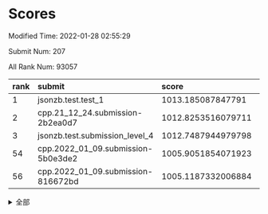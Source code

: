 # Scores

Modified Time: 2022-01-28 02:55:29

Submit Num: 207

All Rank Num: 93057

| rank |               submit               |       score        |       sigma        | pk_num |
| :--- | :--------------------------------- | :----------------- | :----------------- | :----- |
| 1    | jsonzb.test.test_1                 | 1013.185087847791  | 0.8236697085891118 | 1796   |
| 2    | cpp.21_12_24.submission-2b2ea0d7   | 1012.8253516079711 | 0.7845294118499672 | 1800   |
| 3    | jsonzb.test.submission_level_4     | 1012.7487944979798 | 0.7821033976657459 | 1800   |
| 54   | cpp.2022_01_09.submission-5b0e3de2 | 1005.9051854071923 | 0.7284780942061441 | 1802   |
| 56   | cpp.2022_01_09.submission-816672bd | 1005.1187332006884 | 0.7190333831200355 | 1797   |


<details>
<summary>全部</summary>

| rank |                 submit                 |       score        |       sigma        | pk_num |
| :--- | :------------------------------------- | :----------------- | :----------------- | :----- |
| 1    | jsonzb.test.test_1                     | 1013.185087847791  | 0.8236697085891118 | 1796   |
| 2    | cpp.21_12_24.submission-2b2ea0d7       | 1012.8253516079711 | 0.7845294118499672 | 1800   |
| 3    | jsonzb.test.submission_level_4         | 1012.7487944979798 | 0.7821033976657459 | 1800   |
| 4    | gobigger.level_3.submission_level_3_9  | 1012.3927244504392 | 0.8061273122485677 | 1796   |
| 5    | gobigger.level_3.submission_level_3_5  | 1012.1651838145715 | 0.8207505504883869 | 1800   |
| 6    | gobigger.level_3.submission_level_3_38 | 1011.5117187290683 | 0.7845535449676498 | 1803   |
| 7    | gobigger.level_3.submission_level_3_29 | 1011.231983166508  | 0.7761233013908957 | 1796   |
| 8    | gobigger.level_3.submission_level_3_31 | 1011.0960219343943 | 0.7552224992314338 | 1802   |
| 9    | gobigger.level_3.submission_level_3_30 | 1010.9722765193588 | 0.7651640903494276 | 1799   |
| 10   | gobigger.level_3.submission_level_3_6  | 1010.924470238922  | 0.7650971840022603 | 1799   |
| 11   | gobigger.level_3.submission_level_3_26 | 1010.881596174037  | 0.7893943400459681 | 1799   |
| 12   | gobigger.level_3.submission_level_3_14 | 1010.8694228820395 | 0.7867769522159734 | 1798   |
| 13   | gobigger.level_3.submission_level_3_16 | 1010.7683541786649 | 0.7862535013659666 | 1793   |
| 14   | gobigger.level_3.submission_level_3_3  | 1010.7650789465697 | 0.77171802364028   | 1800   |
| 15   | gobigger.level_3.submission_level_3_34 | 1010.7621039841736 | 0.7463493487459261 | 1799   |
| 16   | gobigger.level_3.submission_level_3_4  | 1010.5309027076426 | 0.7911646341600688 | 1800   |
| 17   | gobigger.level_3.submission_level_3_22 | 1010.4666673078449 | 0.7690450856056426 | 1798   |
| 18   | gobigger.level_3.submission_level_3_8  | 1010.1844413849741 | 0.7928951886143474 | 1801   |
| 19   | gobigger.level_3.submission_level_3_19 | 1010.0892757532794 | 0.7484583708781722 | 1805   |
| 20   | gobigger.level_3.submission_level_3_17 | 1010.0109328166121 | 0.7542637044475    | 1802   |
| 21   | gobigger.level_3.submission_level_3_12 | 1009.9527868246917 | 0.7443173977005568 | 1799   |
| 22   | gobigger.level_3.submission_level_3_39 | 1009.8778441834755 | 0.7390273981308136 | 1800   |
| 23   | gobigger.level_3.submission_level_3_46 | 1009.8322910097713 | 0.755846284346133  | 1804   |
| 24   | gobigger.level_3.submission_level_3_11 | 1009.7921890045675 | 0.7463099125931862 | 1796   |
| 25   | gobigger.level_3.submission_level_3_27 | 1009.7909086612276 | 0.7659172557166514 | 1799   |
| 26   | gobigger.level_3.submission_level_3_13 | 1009.7379918033324 | 0.7695697030583022 | 1798   |
| 27   | gobigger.level_3.submission_level_3_44 | 1009.7376757619726 | 0.7692744501064006 | 1798   |
| 28   | gobigger.level_3.submission_level_3_23 | 1009.6973686364569 | 0.75212914671359   | 1802   |
| 29   | gobigger.level_3.submission_level_3_43 | 1009.6399899001489 | 0.7508739164182406 | 1798   |
| 30   | gobigger.level_3.submission_level_3_28 | 1009.5872274346109 | 0.7608047311668696 | 1801   |
| 31   | gobigger.level_3.submission_level_3_21 | 1009.550754738254  | 0.749711451466056  | 1798   |
| 32   | gobigger.level_3.submission_level_3_20 | 1009.5350430680083 | 0.7418612038079758 | 1798   |
| 33   | gobigger.level_3.submission_level_3_7  | 1009.4797112652351 | 0.7588930536506557 | 1798   |
| 34   | gobigger.level_3.submission_level_3_2  | 1009.4397549202623 | 0.7427034644141084 | 1793   |
| 35   | gobigger.level_3.submission_level_3_24 | 1009.4255024692839 | 0.7553878501353033 | 1797   |
| 36   | gobigger.level_3.submission_level_3_37 | 1009.4029589391583 | 0.7500958928987357 | 1795   |
| 37   | gobigger.level_3.submission_level_3_32 | 1009.3616753035612 | 0.7630780704889272 | 1802   |
| 38   | gobigger.level_3.submission_level_3_33 | 1009.2807381597386 | 0.7409798748595076 | 1799   |
| 39   | gobigger.level_3.submission_level_3_36 | 1009.2271312825507 | 0.7479367016969046 | 1799   |
| 40   | gobigger.level_3.submission_level_3_1  | 1009.1963400199522 | 0.7493146463910297 | 1796   |
| 41   | gobigger.level_3.submission_level_3_47 | 1009.1589445949787 | 0.7619314588397202 | 1799   |
| 42   | gobigger.level_3.submission_level_3_35 | 1009.1393722152906 | 0.7559553794236115 | 1795   |
| 43   | gobigger.level_3.submission_level_3_49 | 1009.0675675109342 | 0.7560909968378612 | 1801   |
| 44   | gobigger.level_3.submission_level_3_15 | 1008.940113808486  | 0.7442397108229528 | 1801   |
| 45   | gobigger.level_3.submission_level_3_41 | 1008.8204856228164 | 0.7441149693028676 | 1800   |
| 46   | gobigger.level_3.submission_level_3_48 | 1008.7530808601159 | 0.7459866442796971 | 1797   |
| 47   | gobigger.level_3.submission_level_3_10 | 1008.7046852687366 | 0.7373093290197245 | 1802   |
| 48   | gobigger.level_3.submission_level_3_45 | 1008.6445767931392 | 0.7463589635361028 | 1797   |
| 49   | gobigger.level_3.submission_level_3_0  | 1008.5674640409704 | 0.7520624462920318 | 1795   |
| 50   | gobigger.level_3.submission_level_3_40 | 1008.471805547038  | 0.7371032620419463 | 1798   |
| 51   | gobigger.level_3.submission_level_3_42 | 1008.4620642120497 | 0.7572780016297177 | 1792   |
| 52   | gobigger.level_3.submission_level_3_25 | 1007.9172618510752 | 0.7443386530108043 | 1797   |
| 53   | gobigger.level_3.submission_level_3_18 | 1007.6110664536932 | 0.7260822325317331 | 1796   |
| 54   | cpp.2022_01_09.submission-5b0e3de2     | 1005.9051854071923 | 0.7284780942061441 | 1802   |
| 55   | gobigger.level_1.submission_level_1_21 | 1005.3009560569172 | 0.7257735694475318 | 1803   |
| 56   | cpp.2022_01_09.submission-816672bd     | 1005.1187332006884 | 0.7190333831200355 | 1797   |
| 57   | gobigger.level_1.submission_level_1_41 | 1004.3333120370193 | 0.6990089472966347 | 1795   |
| 58   | gobigger.level_1.submission_level_1_26 | 1004.2984851509633 | 0.7103848594623362 | 1797   |
| 59   | gobigger.level_1.submission_level_1_5  | 1004.171279190184  | 0.7362245543821776 | 1798   |
| 60   | gobigger.level_1.submission_level_1_30 | 1004.0673428311585 | 0.729550723812826  | 1805   |
| 61   | gobigger.level_1.submission_level_1_39 | 1003.9621473179604 | 0.7099288273600912 | 1801   |
| 62   | gobigger.level_1.submission_level_1_3  | 1003.9138232605158 | 0.7268261261165566 | 1797   |
| 63   | gobigger.level_1.submission_level_1_16 | 1003.8535703536917 | 0.7196821189226346 | 1801   |
| 64   | gobigger.level_1.submission_level_1_28 | 1003.8413714709309 | 0.7134352814159943 | 1801   |
| 65   | gobigger.level_1.submission_level_1_36 | 1003.8084998844693 | 0.7174503280729185 | 1800   |
| 66   | gobigger.level_1.submission_level_1_2  | 1003.7637216591337 | 0.7077627425429075 | 1795   |
| 67   | gobigger.level_1.submission_level_1_6  | 1003.7394120593904 | 0.7123357939570252 | 1794   |
| 68   | gobigger.level_1.submission_level_1_45 | 1003.7384353085553 | 0.7146441523842819 | 1801   |
| 69   | gobigger.level_1.submission_level_1_23 | 1003.6419718414412 | 0.7198258331792421 | 1798   |
| 70   | gobigger.level_1.submission_level_1_25 | 1003.6054739583229 | 0.7031381334465319 | 1797   |
| 71   | gobigger.level_1.submission_level_1_47 | 1003.5195436421454 | 0.695803164185316  | 1796   |
| 72   | gobigger.level_1.submission_level_1_18 | 1003.4618416255277 | 0.7190459718567109 | 1799   |
| 73   | gobigger.level_1.submission_level_1_22 | 1003.4607003118925 | 0.7228977908351581 | 1799   |
| 74   | gobigger.level_1.submission_level_1_7  | 1003.4537371274131 | 0.711844589473041  | 1800   |
| 75   | gobigger.level_1.submission_level_1_43 | 1003.4253853867285 | 0.7079610369933784 | 1801   |
| 76   | gobigger.level_1.submission_level_1_32 | 1003.4245480377766 | 0.714566710700636  | 1798   |
| 77   | gobigger.level_1.submission_level_1_33 | 1003.3948396211166 | 0.7069527590251787 | 1800   |
| 78   | gobigger.level_1.submission_level_1_20 | 1003.3187612821081 | 0.7218378568244963 | 1801   |
| 79   | gobigger.level_1.submission_level_1_34 | 1003.2932398313563 | 0.7036195867516765 | 1796   |
| 80   | gobigger.level_1.submission_level_1_1  | 1003.2814077090123 | 0.7203194692457786 | 1798   |
| 81   | gobigger.level_1.submission_level_1_17 | 1003.2645885251482 | 0.6991758244636767 | 1797   |
| 82   | gobigger.level_1.submission_level_1_0  | 1003.2642105224947 | 0.7154297118089744 | 1797   |
| 83   | gobigger.level_1.submission_level_1_15 | 1003.2292217207062 | 0.7152446474870982 | 1799   |
| 84   | gobigger.level_1.submission_level_1_31 | 1003.2056781653835 | 0.7258613439840718 | 1796   |
| 85   | gobigger.level_1.submission_level_1_49 | 1003.2020892880297 | 0.7040686124967007 | 1794   |
| 86   | gobigger.level_1.submission_level_1_40 | 1003.1561133467353 | 0.7107249142511797 | 1799   |
| 87   | gobigger.level_1.submission_level_1_4  | 1002.9435016429671 | 0.7215434208284887 | 1790   |
| 88   | gobigger.level_1.submission_level_1_14 | 1002.9012595218102 | 0.7083039080748376 | 1792   |
| 89   | gobigger.level_1.submission_level_1_46 | 1002.8850471433097 | 0.7366747639874416 | 1799   |
| 90   | gobigger.level_1.submission_level_1_8  | 1002.8647674609617 | 0.7290427007342286 | 1801   |
| 91   | gobigger.level_1.submission_level_1_27 | 1002.854261084732  | 0.7185072133954616 | 1792   |
| 92   | gobigger.level_1.submission_level_1_44 | 1002.8288908935825 | 0.7118080496932566 | 1799   |
| 93   | gobigger.level_1.submission_level_1_37 | 1002.746923840149  | 0.7182951982376481 | 1800   |
| 94   | gobigger.level_1.submission_level_1_9  | 1002.7382858427104 | 0.706121124218685  | 1803   |
| 95   | gobigger.level_1.submission_level_1_19 | 1002.6944632028038 | 0.7207349176781718 | 1796   |
| 96   | gobigger.level_1.submission_level_1_10 | 1002.6562656221573 | 0.7151954883280086 | 1797   |
| 97   | gobigger.level_1.submission_level_1_42 | 1002.6333236537648 | 0.7199546907470957 | 1806   |
| 98   | gobigger.level_1.submission_level_1_11 | 1002.6145068239832 | 0.7071501050731607 | 1798   |
| 99   | gobigger.level_1.submission_level_1_38 | 1002.580081147309  | 0.7149672092695065 | 1794   |
| 100  | gobigger.level_1.submission_level_1_13 | 1002.291509561449  | 0.7178724481660903 | 1794   |
| 101  | gobigger.level_1.submission_level_1_48 | 1002.2893240064154 | 0.709847287567316  | 1800   |
| 102  | gobigger.level_1.submission_level_1_29 | 1002.2603973422448 | 0.7088803435901347 | 1799   |
| 103  | gobigger.level_1.submission_level_1_12 | 1001.3623214869664 | 0.7178673759289375 | 1801   |
| 104  | gobigger.level_1.submission_level_1_24 | 1001.2803807061784 | 0.7009655206300868 | 1798   |
| 105  | gobigger.level_1.submission_level_1_35 | 1000.7684776444581 | 0.7015231452036156 | 1800   |
| 106  | gobigger.random.submission_random_39   | 997.9895079541113  | 0.7019245955318647 | 1796   |
| 107  | gobigger.random.submission_random_47   | 997.9078507774783  | 0.7095228719267302 | 1796   |
| 108  | gobigger.random.submission_random_48   | 997.3886920561021  | 0.7141862749647769 | 1794   |
| 109  | gobigger.random.submission_random_14   | 997.3508455460412  | 0.7182241678346533 | 1789   |
| 110  | gobigger.random.submission_random_9    | 997.3331533709271  | 0.6982368333201706 | 1799   |
| 111  | gobigger.random.submission_random_30   | 997.0851708428053  | 0.7036682581386142 | 1799   |
| 112  | gobigger.random.submission_random_33   | 996.9767734481701  | 0.7121848275767549 | 1799   |
| 113  | gobigger.random.submission_random_46   | 996.9149145346325  | 0.7130075871670908 | 1794   |
| 114  | gobigger.random.submission_random_26   | 996.7243665657766  | 0.706532531738663  | 1798   |
| 115  | gobigger.random.submission_random_6    | 996.6866824742938  | 0.7171968533568498 | 1798   |
| 116  | gobigger.random.submission_random_45   | 996.6730853947963  | 0.7116934395771941 | 1800   |
| 117  | gobigger.random.submission_random_44   | 996.660937389002   | 0.7083933753747552 | 1803   |
| 118  | gobigger.random.submission_random_16   | 996.510321946671   | 0.7154369691499433 | 1801   |
| 119  | gobigger.random.submission_random_23   | 996.4878871612327  | 0.7165033583636814 | 1800   |
| 120  | gobigger.random.submission_random_0    | 996.4638650857613  | 0.7061461669383748 | 1791   |
| 121  | gobigger.random.submission_random_11   | 996.4440583887117  | 0.7074865417223479 | 1796   |
| 122  | gobigger.random.submission_random_40   | 996.4064086602202  | 0.694172224089641  | 1796   |
| 123  | gobigger.random.submission_random_13   | 996.3307124332466  | 0.6954401153027644 | 1802   |
| 124  | gobigger.random.submission_random_29   | 996.3242667072941  | 0.713242449162295  | 1794   |
| 125  | gobigger.random.submission_random_18   | 996.3069765086575  | 0.7184281031399227 | 1799   |
| 126  | gobigger.random.submission_random_35   | 996.3068369715222  | 0.702960812953868  | 1799   |
| 127  | gobigger.random.submission_random_28   | 996.2804044219096  | 0.7184987954567813 | 1797   |
| 128  | gobigger.random.submission_random_7    | 996.1981739731453  | 0.7066082042020913 | 1802   |
| 129  | gobigger.random.submission_random_12   | 996.1945002400654  | 0.7038030168377197 | 1798   |
| 130  | gobigger.random.submission_random_1    | 995.9901750621907  | 0.7130010513526027 | 1796   |
| 131  | gobigger.random.submission_random_38   | 995.9773330121428  | 0.6994958961520867 | 1798   |
| 132  | gobigger.random.submission_random_5    | 995.9481745036185  | 0.7075681673752497 | 1797   |
| 133  | gobigger.random.submission_random_19   | 995.9388840902934  | 0.7094647408069988 | 1801   |
| 134  | gobigger.random.submission_random_3    | 995.8484128397338  | 0.7151726768357658 | 1802   |
| 135  | gobigger.random.submission_random_8    | 995.7766644112572  | 0.7198139820779147 | 1798   |
| 136  | gobigger.random.submission_random_4    | 995.7185732306654  | 0.698969946727413  | 1801   |
| 137  | gobigger.random.submission_random_41   | 995.6762115375413  | 0.7298846283339432 | 1799   |
| 138  | gobigger.random.submission_random_37   | 995.4865316917162  | 0.7184400143267973 | 1800   |
| 139  | gobigger.random.submission_random_15   | 995.4623734625983  | 0.7120634072786307 | 1799   |
| 140  | gobigger.random.submission_random_32   | 995.4444656955085  | 0.716895970699652  | 1795   |
| 141  | gobigger.random.submission_random_17   | 995.3726890516376  | 0.7253140327601194 | 1799   |
| 142  | gobigger.random.submission_random_27   | 995.28786887146    | 0.7013522375969681 | 1796   |
| 143  | gobigger.random.submission_random_22   | 995.2861153238266  | 0.701522911148684  | 1800   |
| 144  | gobigger.random.submission_random_43   | 995.2200162364317  | 0.7091854746614068 | 1800   |
| 145  | gobigger.random.submission_random_21   | 995.1567567007988  | 0.6991104117884446 | 1802   |
| 146  | gobigger.random.submission_random_49   | 994.9319633269237  | 0.7187718639094627 | 1794   |
| 147  | gobigger.random.submission_random_25   | 994.9171780330014  | 0.7173588802105482 | 1801   |
| 148  | gobigger.random.submission_random_24   | 994.9083337982215  | 0.7162452684274407 | 1800   |
| 149  | gobigger.random.submission_random_31   | 994.8732726969985  | 0.7088007973640462 | 1803   |
| 150  | gobigger.random.submission_random_10   | 994.868088678171   | 0.7170314519098427 | 1805   |
| 151  | gobigger.random.submission_random_34   | 994.7866664187499  | 0.7055416162940513 | 1794   |
| 152  | gobigger.random.submission_random_36   | 994.6973002238186  | 0.7224404103353469 | 1799   |
| 153  | gobigger.level_2.submission_level_2_26 | 994.5773939383448  | 0.7407964084983787 | 1794   |
| 154  | gobigger.random.submission_random_2    | 994.5635932986622  | 0.7073797190692513 | 1801   |
| 155  | gobigger.level_2.submission_level_2_9  | 994.2778384289402  | 0.728484579975233  | 1799   |
| 156  | gobigger.random.submission_random_20   | 993.9850387301983  | 0.7204824947347364 | 1799   |
| 157  | gobigger.random.submission_random_42   | 993.911394084654   | 0.7126116343173289 | 1796   |
| 158  | gobigger.level_2.submission_level_2_0  | 993.8596834530622  | 0.7290955347047501 | 1803   |
| 159  | gobigger.level_2.submission_level_2_25 | 993.7328656413898  | 0.7255998540152329 | 1799   |
| 160  | gobigger.level_2.submission_level_2_37 | 993.5467097361069  | 0.7374044557153119 | 1796   |
| 161  | gobigger.level_2.submission_level_2_36 | 993.5430753159696  | 0.7499879322967643 | 1801   |
| 162  | gobigger.level_2.submission_level_2_32 | 993.3239887968616  | 0.7406390631182116 | 1801   |
| 163  | gobigger.level_2.submission_level_2_23 | 992.8724948915174  | 0.7381641589884229 | 1800   |
| 164  | gobigger.level_2.submission_level_2_43 | 992.7461154438994  | 0.745047145422714  | 1798   |
| 165  | gobigger.level_2.submission_level_2_17 | 992.5904619878498  | 0.7595119575172925 | 1801   |
| 166  | gobigger.level_2.submission_level_2_41 | 992.4045158530207  | 0.7467682242022922 | 1800   |
| 167  | gobigger.level_2.submission_level_2_28 | 992.3969656314408  | 0.7559828261248661 | 1803   |
| 168  | gobigger.level_2.submission_level_2_16 | 992.3819498314659  | 0.7476520546487464 | 1798   |
| 169  | gobigger.level_2.submission_level_2_18 | 992.3559348358513  | 0.7367319616837129 | 1797   |
| 170  | gobigger.level_2.submission_level_2_34 | 992.3465553797433  | 0.7480067632928048 | 1798   |
| 171  | gobigger.level_2.submission_level_2_46 | 992.3249451494472  | 0.7381813413599079 | 1802   |
| 172  | gobigger.level_2.submission_level_2_31 | 992.3176433919479  | 0.7292239477437391 | 1794   |
| 173  | gobigger.level_2.submission_level_2_10 | 992.2883470719651  | 0.7379936129418982 | 1798   |
| 174  | gobigger.level_2.submission_level_2_21 | 992.272649302596   | 0.7507344458222963 | 1793   |
| 175  | gobigger.level_2.submission_level_2_8  | 992.2511862405486  | 0.7421754355915037 | 1799   |
| 176  | gobigger.level_2.submission_level_2_45 | 992.2229512404997  | 0.7503982892079851 | 1797   |
| 177  | gobigger.level_2.submission_level_2_30 | 992.2210344695121  | 0.7471430217786795 | 1803   |
| 178  | gobigger.level_2.submission_level_2_42 | 992.2094850998228  | 0.7327841124049219 | 1796   |
| 179  | gobigger.level_2.submission_level_2_11 | 992.1305408148398  | 0.7203128527741943 | 1799   |
| 180  | gobigger.level_2.submission_level_2_48 | 992.0956638455107  | 0.7524097227452741 | 1796   |
| 181  | gobigger.level_2.submission_level_2_49 | 992.070792128307   | 0.7408858492919127 | 1793   |
| 182  | gobigger.level_2.submission_level_2_7  | 992.0354895462665  | 0.7485652441207697 | 1803   |
| 183  | gobigger.level_2.submission_level_2_47 | 991.9816925465483  | 0.7395215931193256 | 1795   |
| 184  | gobigger.level_2.submission_level_2_14 | 991.8777317605665  | 0.7504595065579966 | 1801   |
| 185  | gobigger.level_2.submission_level_2_22 | 991.8602308214572  | 0.7494332308982269 | 1796   |
| 186  | gobigger.level_2.submission_level_2_27 | 991.8103655612421  | 0.7306064265427943 | 1798   |
| 187  | gobigger.level_2.submission_level_2_12 | 991.7758663799355  | 0.7519000197227356 | 1793   |
| 188  | gobigger.level_2.submission_level_2_38 | 991.7617316329098  | 0.7399243135119887 | 1797   |
| 189  | gobigger.level_2.submission_level_2_24 | 991.7426205466043  | 0.7307464554714223 | 1800   |
| 190  | gobigger.level_2.submission_level_2_44 | 991.712603814504   | 0.7525854145904295 | 1798   |
| 191  | gobigger.level_2.submission_level_2_35 | 991.699765678805   | 0.7784612473821507 | 1795   |
| 192  | gobigger.level_2.submission_level_2_40 | 991.5938911451315  | 0.7762222305263962 | 1790   |
| 193  | gobigger.level_2.submission_level_2_13 | 991.577868146828   | 0.7416178348959349 | 1801   |
| 194  | gobigger.level_2.submission_level_2_4  | 991.5575603937756  | 0.7525093779659582 | 1797   |
| 195  | gobigger.level_2.submission_level_2_5  | 991.4459368174428  | 0.7464862357150052 | 1803   |
| 196  | gobigger.level_2.submission_level_2_3  | 991.4172675116008  | 0.7412033520554975 | 1791   |
| 197  | gobigger.level_2.submission_level_2_39 | 991.3855303617866  | 0.7526993253067362 | 1799   |
| 198  | gobigger.level_2.submission_level_2_29 | 991.3401892104249  | 0.7367221481330019 | 1794   |
| 199  | gobigger.level_2.submission_level_2_33 | 991.2701744087982  | 0.760938695492135  | 1798   |
| 200  | gobigger.level_2.submission_level_2_6  | 991.2219207843403  | 0.7462497663221552 | 1800   |
| 201  | gobigger.level_2.submission_level_2_2  | 991.0875274927402  | 0.7480048765566739 | 1794   |
| 202  | gobigger.level_2.submission_level_2_1  | 990.6010680672599  | 0.7494839160710907 | 1794   |
| 203  | gobigger.level_2.submission_level_2_19 | 990.4915101717137  | 0.7511298815467374 | 1798   |
| 204  | gobigger.level_2.submission_level_2_15 | 990.1010671591688  | 0.776209812355961  | 1794   |
| 205  | gobigger.level_2.submission_level_2_20 | 989.9523205835262  | 0.795976186674212  | 1798   |
| 206  | gobigger.none.submission_none_1        | 978.3067414723955  | 1.2169375477805815 | 1797   |
| 207  | gobigger.none.submission_none_0        | 975.1721613228092  | 1.4129563730312011 | 1797   |

</details>